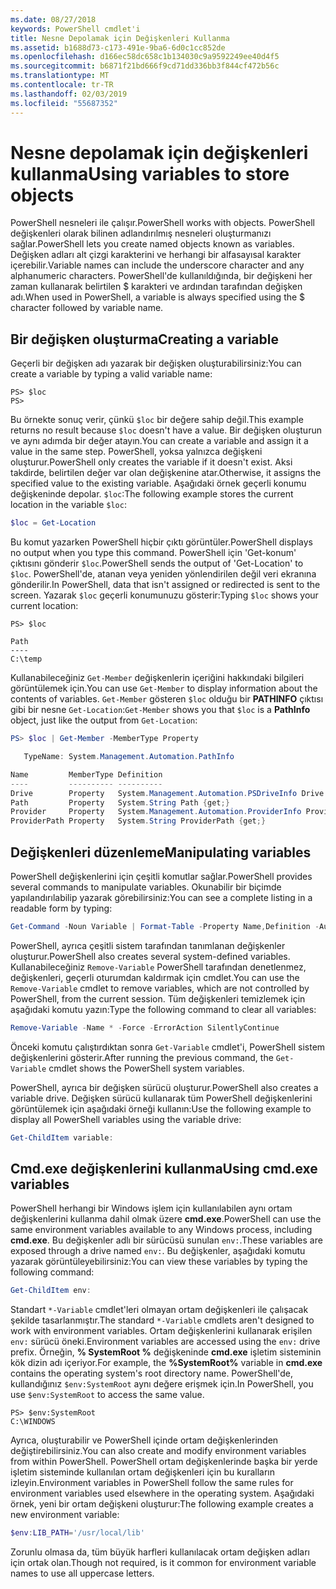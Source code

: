 ```yaml
---
ms.date: 08/27/2018
keywords: PowerShell cmdlet'i
title: Nesne Depolamak için Değişkenleri Kullanma
ms.assetid: b1688d73-c173-491e-9ba6-6d0c1cc852de
ms.openlocfilehash: d166ec58dc658c1b134030c9a9592249ee40d4f5
ms.sourcegitcommit: b6871f21bd666f9cd71dd336bb3f844cf472b56c
ms.translationtype: MT
ms.contentlocale: tr-TR
ms.lasthandoff: 02/03/2019
ms.locfileid: "55687352"
---
```

# <a name="using-variables-to-store-objects"></a><span data-ttu-id="2d2b9-103">Nesne depolamak için değişkenleri kullanma</span><span class="sxs-lookup"><span data-stu-id="2d2b9-103">Using variables to store objects</span></span>

<span data-ttu-id="2d2b9-104">PowerShell nesneleri ile çalışır.</span><span class="sxs-lookup"><span data-stu-id="2d2b9-104">PowerShell works with objects.</span></span> <span data-ttu-id="2d2b9-105">PowerShell değişkenleri olarak bilinen adlandırılmış nesneleri oluşturmanızı sağlar.</span><span class="sxs-lookup"><span data-stu-id="2d2b9-105">PowerShell lets you create named objects known as variables.</span></span>
<span data-ttu-id="2d2b9-106">Değişken adları alt çizgi karakterini ve herhangi bir alfasayısal karakter içerebilir.</span><span class="sxs-lookup"><span data-stu-id="2d2b9-106">Variable names can include the underscore character and any alphanumeric characters.</span></span> <span data-ttu-id="2d2b9-107">PowerShell'de kullanıldığında, bir değişkeni her zaman kullanarak belirtilen \$ karakteri ve ardından tarafından değişken adı.</span><span class="sxs-lookup"><span data-stu-id="2d2b9-107">When used in PowerShell, a variable is always specified using the \$ character followed by variable name.</span></span>

## <a name="creating-a-variable"></a><span data-ttu-id="2d2b9-108">Bir değişken oluşturma</span><span class="sxs-lookup"><span data-stu-id="2d2b9-108">Creating a variable</span></span>

<span data-ttu-id="2d2b9-109">Geçerli bir değişken adı yazarak bir değişken oluşturabilirsiniz:</span><span class="sxs-lookup"><span data-stu-id="2d2b9-109">You can create a variable by typing a valid variable name:</span></span>

```
PS> $loc
PS>
```

<span data-ttu-id="2d2b9-110">Bu örnekte sonuç verir, çünkü `$loc` bir değere sahip değil.</span><span class="sxs-lookup"><span data-stu-id="2d2b9-110">This example returns no result because `$loc` doesn't have a value.</span></span> <span data-ttu-id="2d2b9-111">Bir değişken oluşturun ve aynı adımda bir değer atayın.</span><span class="sxs-lookup"><span data-stu-id="2d2b9-111">You can create a variable and assign it a value in the same step.</span></span> <span data-ttu-id="2d2b9-112">PowerShell, yoksa yalnızca değişkeni oluşturur.</span><span class="sxs-lookup"><span data-stu-id="2d2b9-112">PowerShell only creates the variable if it doesn't exist.</span></span>
<span data-ttu-id="2d2b9-113">Aksi takdirde, belirtilen değer var olan değişkenine atar.</span><span class="sxs-lookup"><span data-stu-id="2d2b9-113">Otherwise, it assigns the specified value to the existing variable.</span></span> <span data-ttu-id="2d2b9-114">Aşağıdaki örnek geçerli konumu değişkeninde depolar. `$loc`:</span><span class="sxs-lookup"><span data-stu-id="2d2b9-114">The following example stores the current location in the variable `$loc`:</span></span>

```powershell
$loc = Get-Location
```

<span data-ttu-id="2d2b9-115">Bu komut yazarken PowerShell hiçbir çıktı görüntüler.</span><span class="sxs-lookup"><span data-stu-id="2d2b9-115">PowerShell displays no output when you type this command.</span></span> <span data-ttu-id="2d2b9-116">PowerShell için 'Get-konum' çıktısını gönderir `$loc`.</span><span class="sxs-lookup"><span data-stu-id="2d2b9-116">PowerShell sends the output of 'Get-Location' to `$loc`.</span></span> <span data-ttu-id="2d2b9-117">PowerShell'de, atanan veya yeniden yönlendirilen değil veri ekranına gönderilir.</span><span class="sxs-lookup"><span data-stu-id="2d2b9-117">In PowerShell, data that isn't assigned or redirected is sent to the screen.</span></span> <span data-ttu-id="2d2b9-118">Yazarak `$loc` geçerli konumunuzu gösterir:</span><span class="sxs-lookup"><span data-stu-id="2d2b9-118">Typing `$loc` shows your current location:</span></span>

```
PS> $loc

Path
----
C:\temp
```

<span data-ttu-id="2d2b9-119">Kullanabileceğiniz `Get-Member` değişkenlerin içeriğini hakkındaki bilgileri görüntülemek için.</span><span class="sxs-lookup"><span data-stu-id="2d2b9-119">You can use `Get-Member` to display information about the contents of variables.</span></span> <span data-ttu-id="2d2b9-120">`Get-Member` gösteren `$loc` olduğu bir **PATHINFO** çıktısı gibi bir nesne `Get-Location`:</span><span class="sxs-lookup"><span data-stu-id="2d2b9-120">`Get-Member` shows you that `$loc` is a **PathInfo** object, just like the output from `Get-Location`:</span></span>

```powershell
PS> $loc | Get-Member -MemberType Property

   TypeName: System.Management.Automation.PathInfo

Name         MemberType Definition
----         ---------- ----------
Drive        Property   System.Management.Automation.PSDriveInfo Drive {get;}
Path         Property   System.String Path {get;}
Provider     Property   System.Management.Automation.ProviderInfo Provider {...
ProviderPath Property   System.String ProviderPath {get;}
```

## <a name="manipulating-variables"></a><span data-ttu-id="2d2b9-121">Değişkenleri düzenleme</span><span class="sxs-lookup"><span data-stu-id="2d2b9-121">Manipulating variables</span></span>

<span data-ttu-id="2d2b9-122">PowerShell değişkenlerini için çeşitli komutlar sağlar.</span><span class="sxs-lookup"><span data-stu-id="2d2b9-122">PowerShell provides several commands to manipulate variables.</span></span> <span data-ttu-id="2d2b9-123">Okunabilir bir biçimde yapılandırılabilip yazarak görebilirsiniz:</span><span class="sxs-lookup"><span data-stu-id="2d2b9-123">You can see a complete listing in a readable form by typing:</span></span>

```powershell
Get-Command -Noun Variable | Format-Table -Property Name,Definition -AutoSize -Wrap
```

<span data-ttu-id="2d2b9-124">PowerShell, ayrıca çeşitli sistem tarafından tanımlanan değişkenler oluşturur.</span><span class="sxs-lookup"><span data-stu-id="2d2b9-124">PowerShell also creates several system-defined variables.</span></span> <span data-ttu-id="2d2b9-125">Kullanabileceğiniz `Remove-Variable` PowerShell tarafından denetlenmez, değişkenleri, geçerli oturumdan kaldırmak için cmdlet.</span><span class="sxs-lookup"><span data-stu-id="2d2b9-125">You can use the `Remove-Variable` cmdlet to remove variables, which are not controlled by PowerShell, from the current session.</span></span> <span data-ttu-id="2d2b9-126">Tüm değişkenleri temizlemek için aşağıdaki komutu yazın:</span><span class="sxs-lookup"><span data-stu-id="2d2b9-126">Type the following command to clear all variables:</span></span>

```powershell
Remove-Variable -Name * -Force -ErrorAction SilentlyContinue
```

<span data-ttu-id="2d2b9-127">Önceki komutu çalıştırdıktan sonra `Get-Variable` cmdlet'i, PowerShell sistem değişkenlerini gösterir.</span><span class="sxs-lookup"><span data-stu-id="2d2b9-127">After running the previous command, the `Get-Variable` cmdlet shows the PowerShell system variables.</span></span>

<span data-ttu-id="2d2b9-128">PowerShell, ayrıca bir değişken sürücü oluşturur.</span><span class="sxs-lookup"><span data-stu-id="2d2b9-128">PowerShell also creates a variable drive.</span></span> <span data-ttu-id="2d2b9-129">Değişken sürücü kullanarak tüm PowerShell değişkenlerini görüntülemek için aşağıdaki örneği kullanın:</span><span class="sxs-lookup"><span data-stu-id="2d2b9-129">Use the following example to display all PowerShell variables using the variable drive:</span></span>

```powershell
Get-ChildItem variable:
```

## <a name="using-cmdexe-variables"></a><span data-ttu-id="2d2b9-130">Cmd.exe değişkenlerini kullanma</span><span class="sxs-lookup"><span data-stu-id="2d2b9-130">Using cmd.exe variables</span></span>

<span data-ttu-id="2d2b9-131">PowerShell herhangi bir Windows işlem için kullanılabilen aynı ortam değişkenlerini kullanma dahil olmak üzere **cmd.exe**.</span><span class="sxs-lookup"><span data-stu-id="2d2b9-131">PowerShell can use the same environment variables available to any Windows process, including **cmd.exe**.</span></span> <span data-ttu-id="2d2b9-132">Bu değişkenler adlı bir sürücüsü sunulan `env:`.</span><span class="sxs-lookup"><span data-stu-id="2d2b9-132">These variables are exposed through a drive named `env:`.</span></span> <span data-ttu-id="2d2b9-133">Bu değişkenler, aşağıdaki komutu yazarak görüntüleyebilirsiniz:</span><span class="sxs-lookup"><span data-stu-id="2d2b9-133">You can view these variables by typing the following command:</span></span>

```powershell
Get-ChildItem env:
```

<span data-ttu-id="2d2b9-134">Standart `*-Variable` cmdlet'leri olmayan ortam değişkenleri ile çalışacak şekilde tasarlanmıştır.</span><span class="sxs-lookup"><span data-stu-id="2d2b9-134">The standard `*-Variable` cmdlets aren't designed to work with environment variables.</span></span> <span data-ttu-id="2d2b9-135">Ortam değişkenlerini kullanarak erişilen `env:` sürücü öneki.</span><span class="sxs-lookup"><span data-stu-id="2d2b9-135">Environment variables are accessed using the `env:` drive prefix.</span></span> <span data-ttu-id="2d2b9-136">Örneğin, **% SystemRoot %** değişkeninde **cmd.exe** işletim sisteminin kök dizin adı içeriyor.</span><span class="sxs-lookup"><span data-stu-id="2d2b9-136">For example, the **%SystemRoot%** variable in **cmd.exe** contains the operating system's root directory name.</span></span> <span data-ttu-id="2d2b9-137">PowerShell'de, kullandığınız `$env:SystemRoot` aynı değere erişmek için.</span><span class="sxs-lookup"><span data-stu-id="2d2b9-137">In PowerShell, you use `$env:SystemRoot` to access the same value.</span></span>

```
PS> $env:SystemRoot
C:\WINDOWS
```

<span data-ttu-id="2d2b9-138">Ayrıca, oluşturabilir ve PowerShell içinde ortam değişkenlerinden değiştirebilirsiniz.</span><span class="sxs-lookup"><span data-stu-id="2d2b9-138">You can also create and modify environment variables from within PowerShell.</span></span> <span data-ttu-id="2d2b9-139">PowerShell ortam değişkenlerinde başka bir yerde işletim sisteminde kullanılan ortam değişkenleri için bu kuralların izleyin.</span><span class="sxs-lookup"><span data-stu-id="2d2b9-139">Environment variables in PowerShell follow the same rules for environment variables used elsewhere in the operating system.</span></span> <span data-ttu-id="2d2b9-140">Aşağıdaki örnek, yeni bir ortam değişkeni oluşturur:</span><span class="sxs-lookup"><span data-stu-id="2d2b9-140">The following example creates a new environment variable:</span></span>

```powershell
$env:LIB_PATH='/usr/local/lib'
```

<span data-ttu-id="2d2b9-141">Zorunlu olmasa da, tüm büyük harfleri kullanılacak ortam değişken adları için ortak olan.</span><span class="sxs-lookup"><span data-stu-id="2d2b9-141">Though not required, is it common for environment variable names to use all uppercase letters.</span></span>
